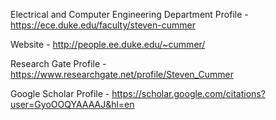 Electrical and Computer Engineering Department Profile - https://ece.duke.edu/faculty/steven-cummer

Website - http://people.ee.duke.edu/~cummer/

Research Gate Profile - https://www.researchgate.net/profile/Steven_Cummer

Google Scholar Profile - https://scholar.google.com/citations?user=GyoOOQYAAAAJ&hl=en

